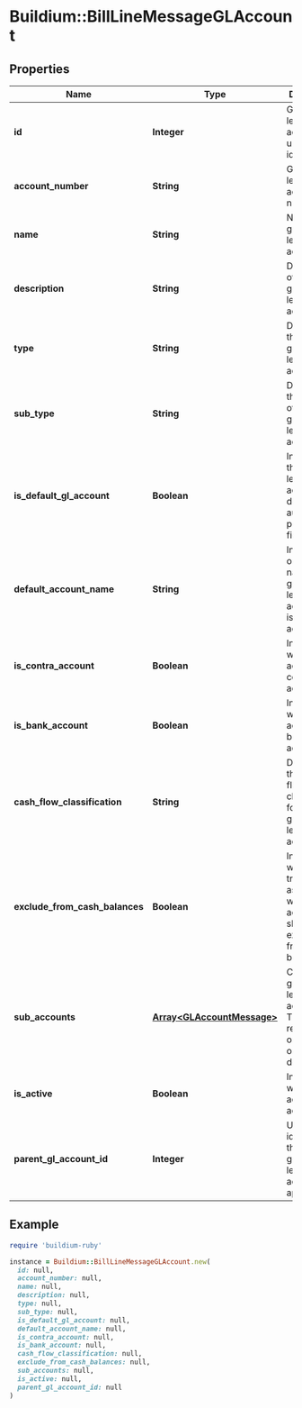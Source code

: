# Buildium::BillLineMessageGLAccount

## Properties

| Name | Type | Description | Notes |
| ---- | ---- | ----------- | ----- |
| **id** | **Integer** | General ledger account unique identifier. | [optional] |
| **account_number** | **String** | General ledger account number. | [optional] |
| **name** | **String** | Name of the general ledger account. | [optional] |
| **description** | **String** | Description of the general ledger account. | [optional] |
| **type** | **String** | Describes the type of general ledger account. | [optional] |
| **sub_type** | **String** | Describes the subtype of the general ledger account. | [optional] |
| **is_default_gl_account** | **Boolean** | Indicates if the general ledger account is a default for auto populating fields. | [optional] |
| **default_account_name** | **String** | Indicates the original name of the general ledger account if it is a default account. | [optional] |
| **is_contra_account** | **Boolean** | Indicates whether the account is a contra account. | [optional] |
| **is_bank_account** | **Boolean** | Indicates whether the account is a bank account. | [optional] |
| **cash_flow_classification** | **String** | Describes the cash flow classification for the general ledger account. | [optional] |
| **exclude_from_cash_balances** | **Boolean** | Indicates whether transactions associated with the account should be excluded from cash balances. | [optional] |
| **sub_accounts** | [**Array&lt;GLAccountMessage&gt;**](GLAccountMessage.md) | Children general ledger accounts. The relationship only goes one level deep. | [optional] |
| **is_active** | **Boolean** | Indicates whether the account is active. | [optional] |
| **parent_gl_account_id** | **Integer** | Unique identifier of the parent general ledger account, if applicable. | [optional] |

## Example

```ruby
require 'buildium-ruby'

instance = Buildium::BillLineMessageGLAccount.new(
  id: null,
  account_number: null,
  name: null,
  description: null,
  type: null,
  sub_type: null,
  is_default_gl_account: null,
  default_account_name: null,
  is_contra_account: null,
  is_bank_account: null,
  cash_flow_classification: null,
  exclude_from_cash_balances: null,
  sub_accounts: null,
  is_active: null,
  parent_gl_account_id: null
)
```

